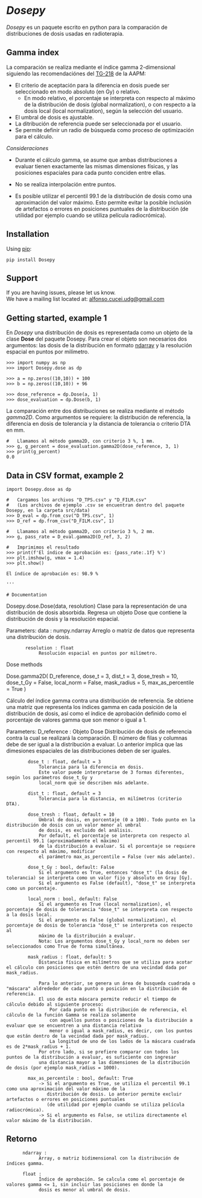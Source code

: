 # *Dosepy*

*Dosepy* es un paquete escrito en python para la comparación de distribuciones de dosis usadas en radioterapia.<br/>

## Gamma index
La comparación se realiza mediante el índice gamma 2-dimensional siguiendo las recomendaciónes del [TG-218]( https://doi.org/10.1002/mp.12810) de la AAPM:

* El criterio de aceptación para la diferencia en dosis puede ser seleccionado en modo absoluto (en Gy) o relativo.
  * En modo relativo, el porcentaje se interpreta con respecto al máximo de la distribución de dosis (global normalization), o con respecto a la dosis local (local normalization), según la selección del usuario.
* El umbral de dosis es ajustable.
* La ditribución de referencia puede ser seleccionada por el usuario.
* Se permite definir un radio de búsqueda como proceso de optimización para el cálculo.

*Consideraciones*

* Durante el cálculo gamma, se asume que ambas distribuciones a evaluar tienen exactamente las mismas dimensiones físicas, y las posiciones espaciales para cada punto conciden entre ellas.

* No se realiza interpolación entre puntos.

* Es posible utilizar el percentil 99.1 de la distribución de dosis como una aproximación del valor máximo. Esto permite evitar la posible inclusión de artefactos o errores en posiciones puntuales de la distribución (de utilidad por ejemplo cuando se utiliza película radiocrómica).


## Installation

Using [pip](https://pip.pypa.io/en/stable/):
```
pip install Dosepy
```

## Support

If you are having issues, please let us know.<br/>
We have a mailing list located at: alfonso.cucei.udg@gmail.com

## Getting started, example 1

En *Dosepy* una distribución de dosis es representada como un objeto de la clase **Dose** del paquete Dosepy. Para crear el objeto son necesarios dos argumentos: las dosis de la distribución en formato [ndarray](https://numpy.org/doc/stable/reference/index.html#module-numpy) y la resolución espacial en puntos por milímetro.

```
>>> import numpy as np
>>> import Dosepy.dose as dp

>>> a = np.zeros((10,10)) + 100
>>> b = np.zeros((10,10)) + 96  

>>> dose_reference = dp.Dose(a, 1)
>>> dose_evaluation = dp.Dose(b, 1)
```

La comparación entre dos distribuciones se realiza mediante el método *gamma2D*. Como argumentos se requiere:
la distribución de referencia, la diferencia en dosis de tolerancia y la distancia de tolerancia o criterio DTA en mm.

```
#   Llamamos al método gamma2D, con criterio 3 %, 1 mm.
>>> g, g_percent = dose_evaluation.gamma2D(dose_reference, 3, 1)
>>> print(g_percent)
0.0
```

## Data in CSV format, example 2
```
import Dosepy.dose as dp

#   Cargamos los archivos "D_TPS.csv" y "D_FILM.csv"
#   (Los archivos de ejemplo .csv se encuentran dentro del paquete Dosepy, en la carpeta src/data)
>>> D_eval = dp.from_csv("D_TPS.csv", 1)
>>> D_ref = dp.from_csv("D_FILM.csv", 1)

#   Llamamos al método gamma2D, con criterio 3 %, 2 mm.
>>> g, pass_rate = D_eval.gamma2D(D_ref, 3, 2)

#   Imprimimos el resultado
>>> print(f'El índice de aprobación es: {pass_rate:.1f} %')
>>> plt.imshow(g, vmax = 1.4)
>>> plt.show()

El índice de aprobación es: 98.9 %

'''

# Documentation
```
Dosepy.dose.Dose(data, resolution)
  Clase para la representación de una distribución de dosis absorbida.
  Regresa un objeto Dose que contiene la distribución de dosis y la resolución espacial.

Parameters:
           data : numpy.ndarray
                Arreglo o matriz de datos que representa una distribución de dosis.

           resolution : float
                Resolución espacial en puntos por milímetro.

Dose methods

Dose.gamma2D(
  D_reference,
  dose_t = 3,
  dist_t = 3,
  dose_tresh = 10,
  dose_t_Gy = False,
  local_norm = False,
  mask_radius = 5,
  max_as_percentile = True
  )

Cálculo del índice gamma contra una distribución de referencia.
Se obtiene una matriz que representa los índices gamma en cada posición de la distribución de dosis, así como el índice de aprobación
definido como el porcentaje de valores gamma que son menor o igual a 1.

Parameters:
            D_reference : Objeto Dose
                Distribución de dosis de referencia contra la cual se realizará la comparación.
                El número de filas y columnas debe de ser igual a la distribución a evaluar.
                Lo anterior implica que las dimesiones espaciales de las distribuciones deben de ser iguales.

            dose_t : float, default = 3
                Tolerancia para la diferencia en dosis.
                Este valor puede interpretarse de 3 formas diferentes, según los parámetros dose_t_Gy y
                local_norm que se describen más adelante.

            dist_t : float, default = 3
                Tolerancia para la distancia, en milímetros (criterio DTA).

            dose_tresh : float, default = 10
                Umbral de dosis, en porcentaje (0 a 100). Todo punto en la distribución de dosis con un valor menor al umbral
                de dosis, es excluido del análisis.
                Por default, el porcentaje se interpreta con respecto al percentil 99.1 (aproximadamente el máximo)
                de la distribución a evaluar. Si el porcentaje se requiere con respecto al máximo, modificar
                el parámetro max_as_percentile = False (ver más adelante).

            dose_t_Gy : bool, default: False
                Si el argumento es True, entonces "dose_t" (la dosis de tolerancia) se interpreta como un valor fijo y absoluto en Gray [Gy].
                Si el argumento es False (default), "dose_t" se interpreta como un porcentaje.

            local_norm : bool, default: False
                Si el argumento es True (local normalization), el porcentaje de dosis de tolerancia "dose_t" se interpreta con respecto a la dosis local.
                Si el argumento es False (global normalization), el porcentaje de dosis de tolerancia "dose_t" se interpreta con respecto al
                máximo de la distribución a evaluar.
                Nota: Los argumentos dose_t_Gy y local_norm no deben ser seleccionados como True de forma simultánea.

            mask_radius : float, default: 5
                Distancia física en milímetros que se utiliza para acotar el cálculo con posiciones que estén dentro de una vecindad dada por mask_radius.

                Para lo anterior, se genera un área de busqueda cuadrada o "máscara" aldrededor de cada punto o posición en la distribución de referencia.
                El uso de esta máscara permite reducir el tiempo de cálculo debido al siguiente proceso:
                    Por cada punto en la distribución de referencia, el cálculo de la función Gamma se realiza solamente
                    con aquellos puntos o posiciones de la distribución a evaluar que se encuentren a una distancia relativa
                    menor o igual a mask_radius, es decir, con los puntos que están dentro de la vecindad dada por mask_radius.
                    La longitud de uno de los lados de la máscara cuadrada es de 2*mask_radius + 1.
                Por otro lado, si se prefiere comparar con todos los puntos de la distribución a evaluar, es suficiente con ingresar
                una distancia mayor a las dimensiones de la distribución de dosis (por ejemplo mask_radius = 1000).

            max_as_percentile : bool, default: True
                -> Si el argumento es True, se utiliza el percentil 99.1 como una aproximación del valor máximo de la
                   distribución de dosis. Lo anterior permite excluir artefactos o errores en posiciones puntuales
                   (de utilidad por ejemplo cuando se utiliza película radiocrómica).
                -> Si el argumento es False, se utiliza directamente el valor máximo de la distribución.

Retorno
----------
          ndarray :
                Array, o matriz bidimensional con la distribución de índices gamma.

          float :
                Índice de aprobación. Se calcula como el porcentaje de valores gamma <= 1, sin incluir las posiciones en donde la
                dosis es menor al umbral de dosis.



```
